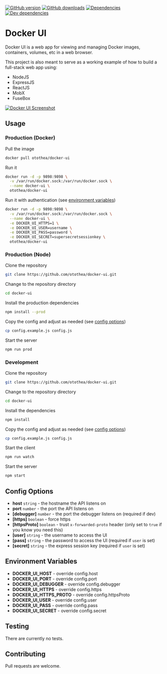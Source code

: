 [![GitHub version](https://badge.fury.io/gh/otothea%2Fdocker-ui.svg)](https://badge.fury.io/gh/otothea%2Fdocker-ui)
[![GitHub downloads](https://img.shields.io/github/downloads/otothea/docker-ui/total.svg)](https://github.com/otothea/docker-ui)
[![Dependencies](https://david-dm.org/otothea/docker-ui.svg)](https://david-dm.org/otothea/docker-ui)
[![Dev dependencies](https://david-dm.org/otothea/docker-ui/dev-status.svg)](https://david-dm.org/otothea/docker-ui?type=dev)

# Docker UI

Docker UI is a web app for viewing and managing Docker images, containers, volumes, etc in a web browser.

This project is also meant to serve as a working example of how to build a full-stack web app using:

- NodeJS
- ExpressJS
- ReactJS
- MobX
- FuseBox

[![Docker UI Screenshot](https://raw.githubusercontent.com/egreen-lab//docker-ui/master/screenshot.png)](https://raw.githubusercontent.com/egreen-lab//docker-ui/master/screenshot.png)

## Usage

### Production (Docker)

Pull the image

```bash
docker pull otothea/docker-ui
```

Run it

```bash
docker run -d -p 9898:9898 \
  -v /var/run/docker.sock:/var/run/docker.sock \
  --name docker-ui \
  otothea/docker-ui
```

Run it with authentication (see [environment variables](#environment-variables))

```bash
docker run -d -p 9898:9898 \
  -v /var/run/docker.sock:/var/run/docker.sock \
  --name docker-ui \
  -e DOCKER_UI_HTTPS=1 \
  -e DOCKER_UI_USER=username \
  -e DOCKER_UI_PASS=password \
  -e DOCKER_UI_SECRET=supersecretsessionkey \
  otothea/docker-ui
```

### Production (Node)

Clone the repository

```bash
git clone https://github.com/otothea/docker-ui.git
```

Change to the repository directory

```bash
cd docker-ui
```

Install the production dependencies

```bash
npm install --prod
```

Copy the config and adjust as needed (see [config options](#config-options))

```bash
cp config.example.js config.js
```

Start the server

```bash
npm run prod
```

### Development

Clone the repository

```bash
git clone https://github.com/otothea/docker-ui.git
```

Change to the repository directory

```bash
cd docker-ui
```

Install the dependencies 

```bash
npm install
```

Copy the config and adjust as needed (see [config options](#config-options))

```bash
cp config.example.js config.js
```

Start the client

```bash
npm run watch
```

Start the server

```bash
npm start
```

## Config Options

- **host** `string` - the hostname the API listens on
- **port** `number` - the port the API listens on
- **[debugger]** `number` - the port the debugger listens on (required if dev)
- **[https]** `boolean` - force https
- **[httpsProto]** `boolean` - trust `x-forwarded-proto` header (only set to `true` if you know you need this)
- **[user]** `string` - the username to access the UI
- **[pass]** `string` - the password to access the UI (required if `user` is set)
- **[secret]** `string` - the express session key (required if `user` is set)

## Environment Variables

- **DOCKER_UI_HOST** - override config.host
- **DOCKER_UI_PORT** - override config.port
- **DOCKER_UI_DEBUGGER** - override config.debugger
- **DOCKER_UI_HTTPS** - override config.https
- **DOCKER_UI_HTTPS_PROTO** - override config.httpsProto
- **DOCKER_UI_USER** - override config.user
- **DOCKER_UI_PASS** - override config.pass
- **DOCKER_UI_SECRET** - override config.secret

## Testing

There are currently no tests.

## Contributing

Pull requests are welcome.
